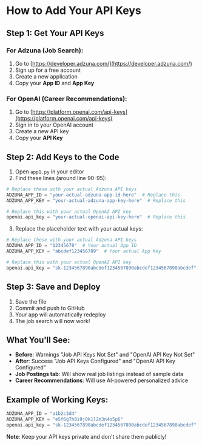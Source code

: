 # How to Add Your API Keys

## Step 1: Get Your API Keys

### For Adzuna (Job Search):
1. Go to [https://developer.adzuna.com/](https://developer.adzuna.com/)
2. Sign up for a free account
3. Create a new application
4. Copy your **App ID** and **App Key**

### For OpenAI (Career Recommendations):
1. Go to [https://platform.openai.com/api-keys](https://platform.openai.com/api-keys)
2. Sign in to your OpenAI account
3. Create a new API key
4. Copy your **API Key**

## Step 2: Add Keys to the Code
1. Open `app1.py` in your editor
2. Find these lines (around line 90-95):
```python
# Replace these with your actual Adzuna API keys
ADZUNA_APP_ID = "your-actual-adzuna-app-id-here"  # Replace this
ADZUNA_APP_KEY = "your-actual-adzuna-app-key-here"  # Replace this

# Replace this with your actual OpenAI API key
openai.api_key = "your-actual-openai-api-key-here"  # Replace this
```

3. Replace the placeholder text with your actual keys:
```python
# Replace these with your actual Adzuna API keys
ADZUNA_APP_ID = "12345678"  # Your actual App ID
ADZUNA_APP_KEY = "abcdef123456789"  # Your actual App Key

# Replace this with your actual OpenAI API key
openai.api_key = "sk-1234567890abcdef1234567890abcdef1234567890abcdef"  # Your actual OpenAI key
```

## Step 3: Save and Deploy
1. Save the file
2. Commit and push to GitHub
3. Your app will automatically redeploy
4. The job search will now work!

## What You'll See:
- **Before**: Warnings "Job API Keys Not Set" and "OpenAI API Key Not Set"
- **After**: Success "Job API Keys Configured" and "OpenAI API Key Configured"
- **Job Postings tab**: Will show real job listings instead of sample data
- **Career Recommendations**: Will use AI-powered personalized advice

## Example of Working Keys:
```python
ADZUNA_APP_ID = "a1b2c3d4"
ADZUNA_APP_KEY = "e5f6g7h8i9j0k1l2m3n4o5p6"
openai.api_key = "sk-1234567890abcdef1234567890abcdef1234567890abcdef"
```

**Note**: Keep your API keys private and don't share them publicly!

